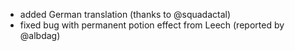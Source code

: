 - added German translation (thanks to @squadactal)
- fixed bug with permanent potion effect from Leech (reported by @albdag)